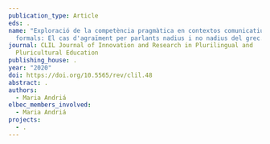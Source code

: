 ```yaml
---
publication_type: Article
eds: .
name: "Exploració de la competència pragmàtica en contextos comunicatius
  formals: El cas d'agraïment per parlants nadius i no nadius del grec."
journal: CLIL Journal of Innovation and Research in Plurilingual and
  Pluricultural Education
publishing_house: .
year: "2020"
doi: https://doi.org/10.5565/rev/clil.48
abstract: .
authors:
  - Maria Andriá
elbec_members_involved:
  - Maria Andriá
projects:
  - .
---
```

